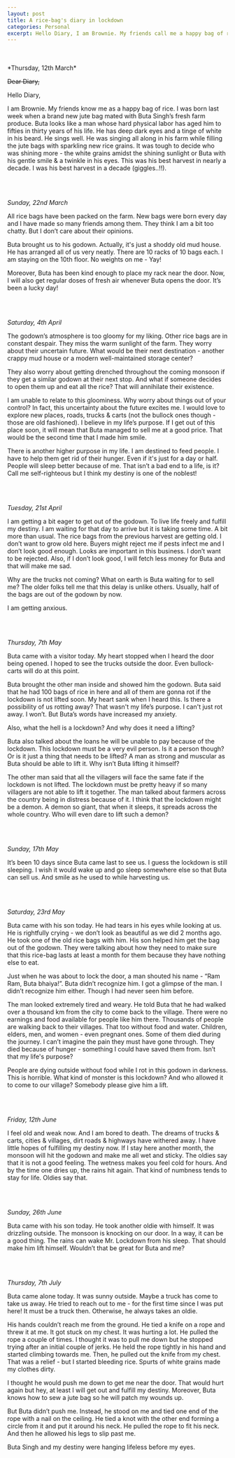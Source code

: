 ```yaml
---
layout: post
title: A rice-bag's diary in lockdown
categories: Personal
excerpt: Hello Diary, I am Brownie. My friends call me a happy bag of rice. I was born last week when a brand new jute bag mated with Buta Singh’s fresh farm produce.
---
```

<br>
<br>
*Thursday, 12th March*

~~Dear Diary,~~

Hello Diary,

I am Brownie. My friends know me as a happy bag of rice. I was born last week when a brand new jute bag mated with Buta Singh’s fresh farm produce. Buta looks like a man whose hard physical labor has aged him to fifties in thirty years of his life. He has deep dark eyes and a tinge of white in his beard. He sings well. He was singing all along in his farm while filling the jute bags with sparkling new rice grains. It was tough to decide who was shining more - the white grains amidst the shining sunlight or Buta with his gentle smile & a twinkle in his eyes. This was his best harvest in nearly a decade. I was his best harvest in a decade (giggles..!!).

<br>
<br>

*Sunday, 22nd March*

All rice bags have been packed on the farm. New bags were born every day and I have made so many friends among them. They think I am a bit too chatty. But I don’t care about their opinions.

Buta brought us to his godown. Actually, it's just a shoddy old mud house. He has arranged all of us very neatly. There are 10 racks of 10 bags each. I am staying on the 10th floor. No weights on me - Yay!

Moreover, Buta has been kind enough to place my rack near the door. Now, I will also get regular doses of fresh air whenever Buta opens the door. It’s been a lucky day!

<br>
<br>

*Saturday, 4th April*

The godown’s atmosphere is too gloomy for my liking. Other rice bags are in constant despair. They miss the warm sunlight of the farm. They worry about their uncertain future. What would be their next destination - another crappy mud house or a modern well-maintained storage center?

They also worry about getting drenched throughout the coming monsoon if they get a similar godown at their next stop. And what if someone decides to open them up and eat all the rice? That will annihilate their existence.

I am unable to relate to this gloominess. Why worry about things out of your control? In fact, this uncertainty about the future excites me. I would love to explore new places, roads, trucks & carts (not the bullock ones though - those are old fashioned). I believe in my life’s purpose. If I get out of this place soon, it will mean that Buta managed to sell me at a good price. That would be the second time that I made him smile.

There is another higher purpose in my life. I am destined to feed people. I have to help them get rid of their hunger. Even if it's just for a day or half. People will sleep better because of me. That isn’t a bad end to a life, is it? Call me self-righteous but I think my destiny is one of the noblest!

<br>
<br>

*Tuesday, 21st April*

I am getting a bit eager to get out of the godown. To live life freely and fulfill my destiny. I am waiting for that day to arrive but it is taking some time. A bit more than usual. The rice bags from the previous harvest are getting old. I don’t want to grow old here. Buyers might reject me if pests infect me and I don’t look good enough. Looks are important in this business. I don’t want to be rejected. Also, if I don’t look good, I will fetch less money for Buta and that will make me sad.

Why are the trucks not coming? What on earth is Buta waiting for to sell me? The older folks tell me that this delay is unlike others. Usually, half of the bags are out of the godown by now.

I am getting anxious.

<br>
<br>

*Thursday, 7th May*

Buta came with a visitor today. My heart stopped when I heard the door being opened. I hoped to see the trucks outside the door. Even bullock-carts will do at this point.

Buta brought the other man inside and showed him the godown. Buta said that he had 100 bags of rice in here and all of them are gonna rot if the lockdown is not lifted soon. My heart sank when I heard this. Is there a possibility of us rotting away? That wasn't my life’s purpose. I can't just rot away. I won’t. But Buta’s words have increased my anxiety.

Also, what the hell is a lockdown? And why does it need a lifting?

Buta also talked about the loans he will be unable to pay because of the lockdown. This lockdown must be a very evil person. Is it a person though? Or is it just a thing that needs to be lifted? A man as strong and muscular as Buta should be able to lift it. Why isn’t Buta lifting it himself?

The other man said that all the villagers will face the same fate if the lockdown is not lifted. The lockdown must be pretty heavy if so many villagers are not able to lift it together. The man talked about farmers across the country being in distress because of it. I think that the lockdown might be a demon. A demon so giant, that when it sleeps, it spreads across the whole country. Who will even dare to lift such a demon?

<br>
<br>

*Sunday, 17th May*

It’s been 10 days since Buta came last to see us. I guess the lockdown is still sleeping. I wish it would wake up and go sleep somewhere else so that Buta can sell us. And smile as he used to while harvesting us.

<br>
<br>

*Saturday, 23rd May*

Buta came with his son today. He had tears in his eyes while looking at us. He is rightfully crying - we don’t look as beautiful as we did 2 months ago. He took one of the old rice bags with him. His son helped him get the bag out of the godown. They were talking about how they need to make sure that this rice-bag lasts at least a month for them because they have nothing else to eat.

Just when he was about to lock the door, a man shouted his name - “Ram Ram, Buta bhaiya!”. Buta didn’t recognize him. I got a glimpse of the man. I didn’t recognize him either. Though I had never seen him before.

The man looked extremely tired and weary. He told Buta that he had walked over a thousand km from the city to come back to the village. There were no earnings and food available for people like him there. Thousands of people are walking back to their villages. That too without food and water. Children, elders, men, and women - even pregnant ones. Some of them died during the journey. I can’t imagine the pain they must have gone through. They died because of hunger - something I could have saved them from. Isn’t that my life's purpose?

People are dying outside without food while I rot in this godown in darkness. This is horrible. What kind of monster is this lockdown? And who allowed it to come to our village? Somebody please give him a lift.

<br>
<br>

*Friday, 12th June*

I feel old and weak now. And I am bored to death. The dreams of trucks & carts, cities & villages, dirt roads & highways have withered away. I have little hopes of fulfilling my destiny now. If I stay here another month, the monsoon will hit the godown and make me all wet and sticky. The oldies say that it is not a good feeling. The wetness makes you feel cold for hours. And by the time one dries up, the rains hit again. That kind of numbness tends to stay for life. Oldies say that.

<br>
<br>

*Sunday, 26th June*

Buta came with his son today. He took another oldie with himself. It was drizzling outside. The monsoon is knocking on our door. In a way, it can be a good thing. The rains can wake Mr. Lockdown from his sleep. That should make him lift himself. Wouldn’t that be great for Buta and me?

<br>
<br>

*Thursday, 7th July*

Buta came alone today. It was sunny outside. Maybe a truck has come to take us away. He tried to reach out to me - for the first time since I was put here! It must be a truck then. Otherwise, he always takes an oldie.

His hands couldn’t reach me from the ground. He tied a knife on a rope and threw it at me. It got stuck on my chest. It was hurting a lot. He pulled the rope a couple of times. I thought it was to pull me down but he stopped trying after an initial couple of jerks. He held the rope tightly in his hand and started climbing towards me.  Then, he pulled out the knife from my chest. That was a relief - but I started bleeding rice. Spurts of white grains made my clothes dirty.

I thought he would push me down to get me near the door. That would hurt again but hey, at least I will get out and fulfill my destiny. Moreover, Buta knows how to sew a jute bag so he will patch my wounds up.

But Buta didn’t push me. Instead, he stood on me and tied one end of the rope with a nail on the ceiling. He tied a knot with the other end forming a circle from it and put it around his neck. He pulled the rope to fit his neck. And then he allowed his legs to slip past me.

Buta Singh and my destiny were hanging lifeless before my eyes.

<br>
<br>
